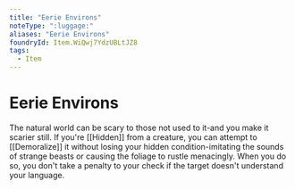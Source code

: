 ```yaml
---
title: "Eerie Environs"
noteType: ":luggage:"
aliases: "Eerie Environs"
foundryId: Item.WiQwj7YdzUBLtJZ8
tags:
  - Item
---
```


# Eerie Environs

The natural world can be scary to those not used to it-and you make it scarier still. If you're [[Hidden]] from a creature, you can attempt to [[Demoralize]] it without losing your hidden condition-imitating the sounds of strange beasts or causing the foliage to rustle menacingly. When you do so, you don't take a penalty to your check if the target doesn't understand your language.
